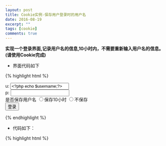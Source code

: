 ```yaml
---
layout: post
title: Cookie实例-保存用户登录时的用户名
date: 2016-08-19
excerpt: ""
tags: [cookie]
comments: true
---
```



**实现一个登录界面,记录用户名的信息,10小时内，不需要重新输入用户名的信息。(请使用Cookie完成)**

- 界面代码如下

{% highlight html %}
<!DOCTYPE html>
<html>
<head>
	<meta charset="utf-8">
	<meta http-equiv="X-UA-Compatible" content="IE=edge">
	<title></title>
	<link rel="stylesheet" href="">
</head>
<body>
	<form action="user.php?a=check" method='post'>
		u: <input type="text" name='username' value="<?php echo $username;?>"><br/>
		p: <input type="password" name='password'><br/>
 		是否保存用户名 <input type="radio" value='yes' name='save'>保存10小时
 		<input type="radio" value='no' name='save'>不保存<br/>
 		<input type="submit" value="登录">
	</form>
</body>
</html>
{% endhighlight %}

- 代码如下：

{% highlight html %}
<?php
header('content-type:text/html;charset=utf-8');

$action = isset($_GET['a']) ? $_GET['a'] :'login';

if ($action == 'login') {
	$username = '';
	if (isset($_COOKIE['username'])){
		$username = $_COOKIE['username'];
	}
	require 'myLogin.html';
} elseif ($action == 'check') {

	$username = isset($_POST['username']) ? $_POST['username'] : '';
	$pwd = isset($_POST['password']) ? $_POST['password'] : '';
	$is_save = isset($_POST['save']) ? $_POST['save'] : '';

	if ($pwd == '123') {//默认密码为123
		if ($is_save == 'yes') {//如果点击保存用户名，则设置cookie
			//设置cookie,保存用户名
			setcookie('username',$username,time() + 30);
			$info = '恭喜登录成功，保存了你的用户名到cookie';
			require 'myLoginOk.html';
		}elseif ($is_save == 'no'){//点击不保存用户名，如果cookie中有数据，则删除cookie
			if(isset($_COOKIE['username'])){
				setcookie('username','',time() - 1);
				unset($_COOKIE['username']);
			}
			$info = '恭喜登录成功，删除你的用户名cookie';
			require 'myLoginOk.html';
		}else { //如果什么都没选择,则直接显示登陆成功
			$info = '恭喜登录成功';
			require 'myLoginOk.html';
		}
	}else{//密码不正确
		$info = '用户名,密码不正确';
		require 'myloginError.html';
	}
}
{% endhighlight %}
